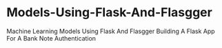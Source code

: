# Models-Using-Flask-And-Flasgger
Machine Learning Models Using Flask And Flasgger
Building A Flask App For A Bank Note Authentication
